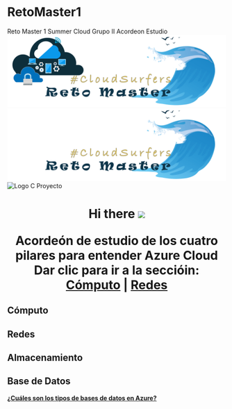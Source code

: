 # RetoMaster1
Reto Master 1 Summer Cloud Grupo II Acordeon Estudio
![Logo A Proyecto](/imagenes/top_cloud1.png)
![Logo B Proyecto](/imagenes/top_cloud2.png)
![Logo C Proyecto](/imagenes/nube_surfers.gif)

<h1 align="center">Hi there <img src="https://github.com/sudnyeshtalekar/sudnyeshtalekar/blob/master/Assets/Hi.gif" width="40px">
  
  
Acordeón de estudio de los cuatro pilares para entender Azure Cloud 
  **Dar clic para ir a la seccióin:** [Cómputo](#Cómputo) | [Redes](#Redes) 

## Cómputo

## Redes

## Almacenamiento 

## Base de Datos

  **[¿Cuáles son los tipos de bases de datos en Azure?](https://www.youtube.com/watch?v=RrFIY4zDXZY)**

